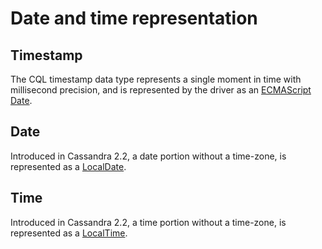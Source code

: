 # Date and time representation

## Timestamp 

The CQL timestamp data type represents a single moment in time with millisecond precision, and is represented by the
driver as an [ECMAScript Date][date].

## Date 

Introduced in Cassandra 2.2, a date portion without a time-zone, is represented as a [LocalDate][localdate].

## Time 

Introduced in Cassandra 2.2, a time portion without a time-zone, is represented as a [LocalTime][localtime].

[date]: https://developer.mozilla.org/en/docs/Web/JavaScript/Reference/Global_Objects/Date
[localdate]: http://docs.datastax.com/en/drivers/nodejs/3.0/module-types-LocalDate.html
[localtime]: http://docs.datastax.com/en/drivers/nodejs/3.0/module-types-LocalTime.html
